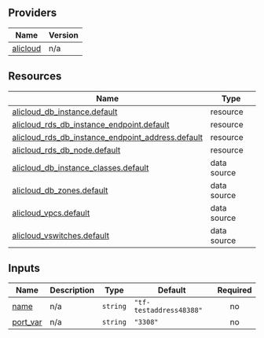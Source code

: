 <!-- BEGIN_TF_DOCS -->
## Providers

| Name | Version |
|------|---------|
| <a name="provider_alicloud"></a> [alicloud](#provider\_alicloud) | n/a |

## Resources

| Name | Type |
|------|------|
| [alicloud_db_instance.default](https://registry.terraform.io/providers/hashicorp/alicloud/latest/docs/resources/db_instance) | resource |
| [alicloud_rds_db_instance_endpoint.default](https://registry.terraform.io/providers/hashicorp/alicloud/latest/docs/resources/rds_db_instance_endpoint) | resource |
| [alicloud_rds_db_instance_endpoint_address.default](https://registry.terraform.io/providers/hashicorp/alicloud/latest/docs/resources/rds_db_instance_endpoint_address) | resource |
| [alicloud_rds_db_node.default](https://registry.terraform.io/providers/hashicorp/alicloud/latest/docs/resources/rds_db_node) | resource |
| [alicloud_db_instance_classes.default](https://registry.terraform.io/providers/hashicorp/alicloud/latest/docs/data-sources/db_instance_classes) | data source |
| [alicloud_db_zones.default](https://registry.terraform.io/providers/hashicorp/alicloud/latest/docs/data-sources/db_zones) | data source |
| [alicloud_vpcs.default](https://registry.terraform.io/providers/hashicorp/alicloud/latest/docs/data-sources/vpcs) | data source |
| [alicloud_vswitches.default](https://registry.terraform.io/providers/hashicorp/alicloud/latest/docs/data-sources/vswitches) | data source |

## Inputs

| Name | Description | Type | Default | Required |
|------|-------------|------|---------|:--------:|
| <a name="input_name"></a> [name](#input\_name) | n/a | `string` | `"tf-testaddress48388"` | no |
| <a name="input_port_var"></a> [port\_var](#input\_port\_var) | n/a | `string` | `"3308"` | no |
<!-- END_TF_DOCS -->    